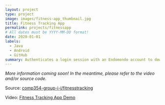```yaml
---
layout: project
type: project
image: images/fitness-app_thumbnail.jpg
title: Fitness Tracking App
permalink: projects/fitnessapp
# All dates must be YYYY-MM-DD format!
date: 2020-01-01
labels:
  - Java
  - Android
  - GitHub
summary: Authenticates a login session with an Endomondo account to download fitness training data to a smart phone or tablet. Data is used to make predictions based on moving averages.
---
```

*More information coming soon! In the meantime, please refer to the video and/or source code.*  

Source: <a href="https://github.com/comp354-group-i-j/fitnesstracking"><i class="large github icon"></i>comp354-group-i-j/fitnesstracking</a>  

Video: <a href="https://www.youtube.com/watch?v=rrMi6l6N2rk"><i class="large youtube icon "></i>Fitness Tracking App Demo</a>